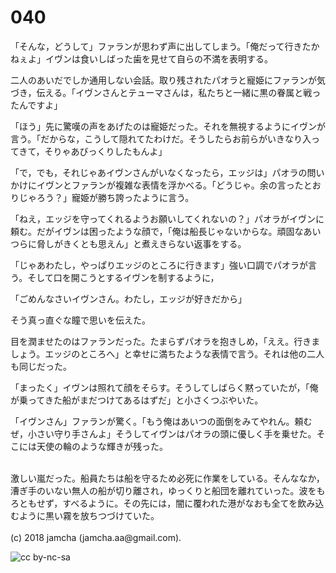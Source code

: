 

# 040

「そんな，どうして」ファランが思わず声に出してしまう。「俺だって行きたかねぇよ」イヴンは食いしばった歯を見せて自らの不満を表明する。  

二人のあいだでしか通用しない会話。取り残されたパオラと寵姫にファランが気づき，伝える。「イヴンさんとテューマさんは，私たちと一緒に黒の眷属と戦ったんですよ」  

「ほう」先に驚嘆の声をあげたのは寵姫だった。それを無視するようにイヴンが言う。「だからな，こうして隠れてたわけだ。そうしたらお前らがいきなり入ってきて，そりゃあびっくりしたもんよ」  

「で，でも，それじゃあイヴンさんがいなくなったら，エッジは」パオラの問いかけにイヴンとファランが複雑な表情を浮かべる。「どうじゃ。余の言ったとおりじゃろう？」寵姫が勝ち誇ったように言う。  

「ねえ，エッジを守ってくれるようお願いしてくれないの？」パオラがイヴンに頼む。だがイヴンは困ったような顔で，「俺は船長じゃないからな。頑固なあいつらに脅しがきくとも思えん」と煮えきらない返事をする。  

「じゃあわたし，やっぱりエッジのところに行きます」強い口調でパオラが言う。そして口を開こうとするイヴンを制するように，  

「ごめんなさいイヴンさん。わたし，エッジが好きだから」  

そう真っ直ぐな瞳で思いを伝えた。  

目を潤ませたのはファランだった。たまらずパオラを抱きしめ，「ええ。行きましょう。エッジのところへ」と幸せに満ちたような表情で言う。それは他の二人も同じだった。  

「まったく」イヴンは照れて顔をそらす。そうしてしばらく黙っていたが，「俺が乗ってきた船がまだつけてあるはずだ」と小さくつぶやいた。  

「イヴンさん」ファランが驚く。「もう俺はあいつの面倒をみてやれん。頼むぜ，小さい守り手さんよ」そうしてイヴンはパオラの頭に優しく手を乗せた。そこには天使の輪のような輝きが残った。  

<br>  
激しい嵐だった。船員たちは船を守るため必死に作業をしている。そんななか，漕ぎ手のいない無人の船が切り離され，ゆっくりと船団を離れていった。波をもろともせず，すべるように。その先には，闇に覆われた港がなおも全てを飲み込むように黒い霧を放ちつづけていた。  

<br>  
<br>  
(c) 2018 jamcha (jamcha.aa@gmail.com).  

![cc by-nc-sa](https://i.creativecommons.org/l/by-nc-sa/4.0/88x31.png)  

